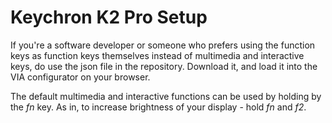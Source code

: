 # Keychron K2 Pro Setup

If you're a software developer or someone who prefers using the function keys as function keys themselves instead of multimedia and interactive keys, do use the json file in the repository.
Download it, and load it into the VIA configurator on your browser.

The default multimedia and interactive functions can be used by holding by the _fn_ key. As in, to increase brightness of your display - hold _fn_ and _f2_.
